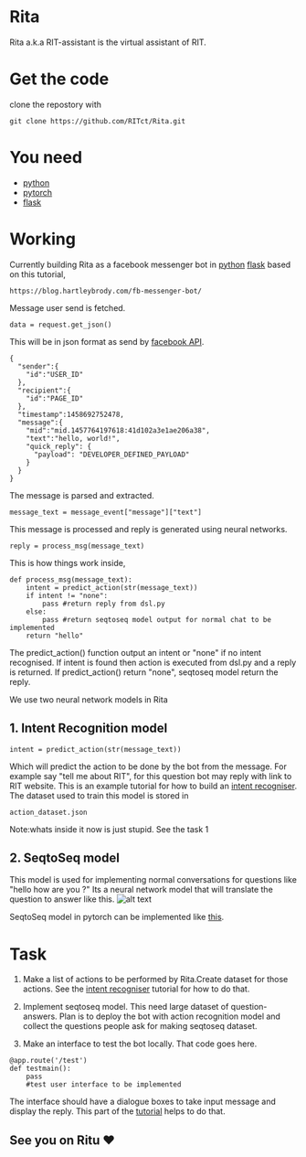 # Rita
Rita a.k.a RIT-assistant is the virtual assistant of RIT.

# Get the code
clone the repostory with
```
git clone https://github.com/RITct/Rita.git
```

# You need 
* [python](www.python.org)
* [pytorch](pytorch.org)
* [flask](flask.pocoo.org)

# Working
Currently building Rita as a facebook messenger bot in [python](www.python.org) [flask](flask.pocoo.org) based on this tutorial,
```
https://blog.hartleybrody.com/fb-messenger-bot/
```
Message user send is fetched.
```
data = request.get_json()
```
This will be in json format as send by [facebook API](https://developers.facebook.com/docs/messenger-platform/webhook-reference/message).
```
{
  "sender":{
    "id":"USER_ID"
  },
  "recipient":{
    "id":"PAGE_ID"
  },
  "timestamp":1458692752478,
  "message":{
    "mid":"mid.1457764197618:41d102a3e1ae206a38",
    "text":"hello, world!",
    "quick_reply": {
      "payload": "DEVELOPER_DEFINED_PAYLOAD"
    }
  }
}    
```
The message is parsed and extracted.
```
message_text = message_event["message"]["text"]
```
This message is processed and reply is generated using neural networks.
```
reply = process_msg(message_text)
```
This is how things work inside,
```
def process_msg(message_text):
    intent = predict_action(str(message_text))
    if intent != "none":
        pass #return reply from dsl.py
    else:
        pass #return seqtoseq model output for normal chat to be implemented
    return "hello"
```
The predict_action() function output an intent or "none" if no intent recognised. If intent is found then action is executed from dsl.py and a reply is returned. If predict_action() return "none", seqtoseq model return the reply. 

We use two neural network models in Rita
## 1. Intent Recognition model
```
intent = predict_action(str(message_text))
```
Which will predict the action to be done by the bot from the message.
For example say "tell me about RIT", for this question bot may reply with link to RIT website.
This is an example tutorial for how to build an [intent recogniser](https://github.com/GopikrishnanSasikumar/Text_Classifier-pytorch).
The dataset used to train this model is stored in
```
action_dataset.json
```
Note:whats inside it now is just stupid. See the task 1    
## 2. SeqtoSeq model
This model is used for implementing normal conversations for questions like 
"hello how are you ?"
Its a neural network model that will translate the question to answer like this.
![alt text](https://camo.githubusercontent.com/242210d7d0151cae91107ee63bff364a860db5dd/687474703a2f2f6936342e74696e797069632e636f6d2f333031333674652e706e67)

SeqtoSeq model in pytorch can be implemented like [this](http://pytorch.org/tutorials/intermediate/seq2seq_translation_tutorial.html#sphx-glr-intermediate-seq2seq-translation-tutorial-py).
# Task
1. Make a list of actions to be performed by Rita.Create dataset for those actions. See the [intent recogniser](https://github.com/GopikrishnanSasikumar/Text_Classifier-pytorch) tutorial for how to do that.

2. Implement seqtoseq model. This need large dataset of question-answers. Plan is to deploy the bot with action recognition model and collect the questions people ask for making seqtoseq dataset.      
   
3. Make an interface to test the bot locally. That code goes here.
```
@app.route('/test')
def testmain():
    pass
    #test user interface to be implemented
```
The interface should have a dialogue boxes to take input message and display the reply.
This part of the [tutorial](https://blog.miguelgrinberg.com/post/the-flask-mega-tutorial-part-ii-templates) helps to do that.


## See you on Ritu :heart:
